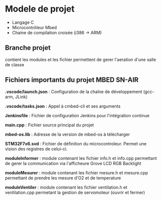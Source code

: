 # Modele de projet 

- Langage C
- Microcontrôleur Mbed
- Chaine de compilation croisée (i386 -> ARM)

## Branche projet

contient les modules et les fichier permettent de gerer l'aeration d'une salle de classe 

## Fichiers importants du projet MBED SN-AIR

**.vscode/launch.json** : Configuration de la chaîne de développement (gcc-arm, JLink)

**.vscode/tasks.json** : Appel à cmbed-cli et ses arguments

**Jenkinsfile** : Fichier de configuration Jenkins pour l'intégration continue

**main.cpp** : Fichier source principal du projet

**mbed-os.lib** : Adresse de la version de mbed-os à télécharger

**STM32F7x6.svd** : Fichier de définition du microcontroleur. Permet une vision des registres de celui-ci.

**moduleInformer** : module contenant les fichier info.h et
info.cpp permettant de gerer la communication via l'afficheure Grove LCD RGB Backlight

**moduleMesurer** : module contenant les fichier mesure.h et mesure.cpp permettant de prendre les mesure d'O2 et de temperature

**moduleVentiler** : module contenant les fichier ventilation.h et ventilation.cpp permetant la gestion de servomoteur (ouvrir et fermer) 
